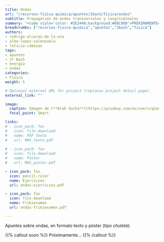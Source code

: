 ```yaml
---
title: Ondas
url: "/recursos-fisica-quimica/apuntes/2bach/fisica/ondas"
subtitle: Propagación de ondas transversales y longitudinales
summary: "<code style='color: #2E3440;background:#88C0D0'>PRÓXIMAMENTE</code> <br> Propagación de ondas transversales y longitudinales. Ecuación de las ondas armónicas. Energía e intensidad. Sonido y luz."
breadcrumbs: ["recursos-fisica-quimica","apuntes","2bach","fisica"]
authors:
- rodrigo-alcaraz-de-la-osa
- alba-lopez-valenzuela
- leticia-cabezas
tags:
- apuntes
- 2º Bach
- energía
- ondas
categories:
- Física
weight: 5

# Optional external URL for project (replaces project detail page).
external_link: ""

image:
  caption: Imagen de [**Arek Socha**](https://pixabay.com/es/users/qimono-1962238/) en [Pixabay](https://pixabay.com/es/)
  focal_point: Smart

links:
# - icon_pack: fas
#   icon: file-download
#   name: PDF Texto
#   url: MAS_texto.pdf
  
# - icon_pack: fas
#   icon: file-download
#   name: Póster
#   url: MAS_poster.pdf

- icon_pack: fas
  icon: pencil-ruler
  name: Ejercicios
  url: ondas-ejercicios.pdf

- icon_pack: fas
  icon: file-download
  name: Frikiexamen
  url: ondas-frikiexamen.pdf

---
```


<!-- <iframe src="https://phet.colorado.edu/sims/html/waves-intro/latest/waves-intro_es.html" width="800" height="600" scrolling="no" allowfullscreen></iframe>

<iframe src="https://phet.colorado.edu/sims/html/wave-on-a-string/latest/wave-on-a-string_es.html" width="800" height="600" scrolling="no" allowfullscreen></iframe> -->

<!-- https://twitter.com/fqsaja1/status/1587725310254092289?s=46&t=zkXhrFYWPeJnsLFJHsEc8A -->

Apuntes sobre ondas, en formato texto y póster (tipo _chuleta_).

{{% callout soon %}}
Próximamente...
{{% /callout %}}
